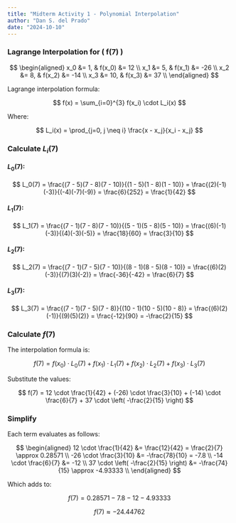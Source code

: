 ```yaml
---
title: "Midterm Activity 1 - Polynomial Interpolation"
author: "Dan S. del Prado"
date: "2024-10-10"
---
```


### Lagrange Interpolation for \( f(7) \)

$$
\begin{aligned}
x_0 &= 1, & f(x_0) &= 12 \\
x_1 &= 5, & f(x_1) &= -26 \\
x_2 &= 8, & f(x_2) &= -14 \\
x_3 &= 10, & f(x_3) &= 37 \\
\end{aligned}
$$

Lagrange interpolation formula:

$$
f(x) = \sum_{i=0}^{3} f(x_i) \cdot L_i(x)
$$

Where:

$$
L_i(x) = \prod_{j=0, j \neq i} \frac{x - x_j}{x_i - x_j}
$$

### Calculate $L_i(7)$

#### $L_0(7)$:

$$
L_0(7) = \frac{(7 - 5)(7 - 8)(7 - 10)}{(1 - 5)(1 - 8)(1 - 10)} = \frac{(2)(-1)(-3)}{(-4)(-7)(-9)} = \frac{6}{252} = \frac{1}{42}
$$

#### $L_1(7)$:

$$
L_1(7) = \frac{(7 - 1)(7 - 8)(7 - 10)}{(5 - 1)(5 - 8)(5 - 10)} = \frac{(6)(-1)(-3)}{(4)(-3)(-5)} = \frac{18}{60} = \frac{3}{10}
$$

#### $L_2(7)$:

$$
L_2(7) = \frac{(7 - 1)(7 - 5)(7 - 10)}{(8 - 1)(8 - 5)(8 - 10)} = \frac{(6)(2)(-3)}{(7)(3)(-2)} = \frac{-36}{-42} = \frac{6}{7}
$$

#### $L_3(7)$:

$$
L_3(7) = \frac{(7 - 1)(7 - 5)(7 - 8)}{(10 - 1)(10 - 5)(10 - 8)} = \frac{(6)(2)(-1)}{(9)(5)(2)} = \frac{-12}{90} = -\frac{2}{15}
$$

### Calculate $f(7)$

The interpolation formula is:

$$
f(7) = f(x_0) \cdot L_0(7) + f(x_1) \cdot L_1(7) + f(x_2) \cdot L_2(7) + f(x_3) \cdot L_3(7)
$$

Substitute the values:

$$
f(7) = 12 \cdot \frac{1}{42} + (-26) \cdot \frac{3}{10} + (-14) \cdot \frac{6}{7} + 37 \cdot \left( -\frac{2}{15} \right)
$$

### Simplify

Each term evaluates as follows:

$$
\begin{aligned}
12 \cdot \frac{1}{42} &= \frac{12}{42} = \frac{2}{7} \approx 0.28571 \\
-26 \cdot \frac{3}{10} &= -\frac{78}{10} = -7.8 \\
-14 \cdot \frac{6}{7} &= -12 \\
37 \cdot \left( -\frac{2}{15} \right) &= -\frac{74}{15} \approx -4.93333 \\
\end{aligned}
$$

Which adds to:

$$
f(7) = 0.28571 - 7.8 - 12 - 4.93333
$$

$$
f(7) \approx -24.44762
$$

